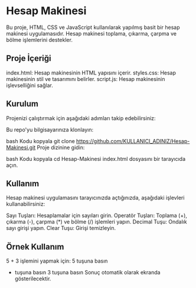 # Hesap Makinesi
Bu proje, HTML, CSS ve JavaScript kullanılarak yapılmış basit bir hesap makinesi uygulamasıdır. Hesap makinesi toplama, çıkarma, çarpma ve bölme işlemlerini destekler.

## Proje İçeriği
index.html: Hesap makinesinin HTML yapısını içerir.
styles.css: Hesap makinesinin stil ve tasarımını belirler.
script.js: Hesap makinesinin işlevselliğini sağlar.
## Kurulum
Projenizi çalıştırmak için aşağıdaki adımları takip edebilirsiniz:

Bu repo'yu bilgisayarınıza klonlayın:

bash
Kodu kopyala
git clone https://github.com/KULLANICI_ADINIZ/Hesap-Makinesi.git
Proje dizinine gidin:

bash
Kodu kopyala
cd Hesap-Makinesi
index.html dosyasını bir tarayıcıda açın.

## Kullanım
Hesap makinesi uygulamasını tarayıcınızda açtığınızda, aşağıdaki işlevleri kullanabilirsiniz:

Sayı Tuşları: Hesaplamalar için sayıları girin.
Operatör Tuşları: Toplama (+), çıkarma (-), çarpma (*) ve bölme (/) işlemleri yapın.
Decimal Tuşu: Ondalık sayı girişi yapın.
Clear Tuşu: Girişi temizleyin.

## Örnek Kullanım
5 + 3 işlemini yapmak için:
5 tuşuna basın
+ tuşuna basın
3 tuşuna basın
Sonuç otomatik olarak ekranda gösterilecektir.

